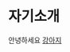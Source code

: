# 자기소개
안녕하세요
[강아지](https://search.pstatic.net/common/?src=http%3A%2F%2Fblogfiles.naver.net%2FMjAyMzExMDlfMjM0%2FMDAxNjk5NTA5NzMzMDcw.N_CcSeG7y1_hCLwmL4H4ynFVzejJp1cF520OUUG92P8g.HS-JJVxsMAJeEnqMfLP7tzodaxpMG9DmdC6kSEPIh3Ag.PNG.pya910328%2F5f39c1b1-d92c-46ce-aee8-2f6904c99170.png&type=sc960_832)
